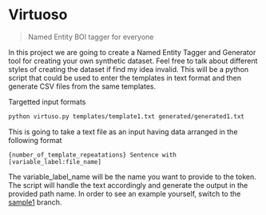 # Virtuoso
> Named Entity BOI tagger for everyone

In this project we are going to create a Named Entity Tagger and Generator tool for creating your own synthetic dataset. Feel free to talk about different styles of creating the dataset if find my idea invalid. This will be a python script that could be used to enter the templates in text format and then generate CSV files from the same templates. 

Targetted input formats
```bash
python virtuso.py templates/template1.txt generated/generated1.txt 
```

This is going to take a text file as an input having data arranged in the following format
```text
{number_of_template_repeatations} Sentence with [variable_label:file_name]
```
The variable_label_name will be the name you want to provide to the token. The script will handle the text accordingly and generate the output in the provided path name. In order to see an example yourself, switch to the [sample1](https://github.com/Thanatoz-1/virtuoso/tree/development) branch.